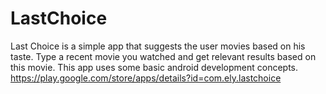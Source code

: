 # LastChoice
Last Choice is a simple app that suggests the user movies based on his taste.
Type a recent movie you watched and get relevant results based on this movie.
This app uses some basic android development concepts.
https://play.google.com/store/apps/details?id=com.ely.lastchoice
